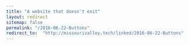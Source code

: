 ```yaml
---
title: "A website that doesn't exit"
layout: redirect
sitemap: false
permalink: "/2016-06-22-Buttons"
redirect_to:  "http://missourivalley.tech/linked/2016-06-22-Buttons"
---
```

